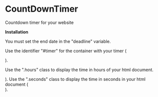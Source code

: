 # CountDownTimer
Countdown timer for your website

**Installation**

You must set the end date in the "deadline" variable.

Use the identifier "#timer" for the container with your timer (<div id = "timer">).
  
Use the ".hours" class to display the time in hours of your html document.
  <div class = "hours"
Use the ".minutes" class to display the time in minutes of your html document (<div class = "minutes">).
Use the ".seconds" class to display the time in seconds in your html document (<div class = "seconds">).
